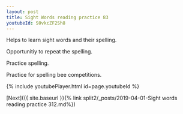 ```yaml
---
layout: post
title: Sight Words reading practice 83
youtubeId: S0vkcZF2Sh8
---
```

 
 
Helps to learn sight words and their spelling.

Opportunitiy to repeat the spelling. 

Practice spelling. 
 
Practice for spelling bee competitions. 
 
{% include youtubePlayer.html id=page.youtubeId %}
 
 

[Next]({{ site.baseurl }}{% link  split2/_posts/2019-04-01-Sight words reading practice 312.md%})
 
